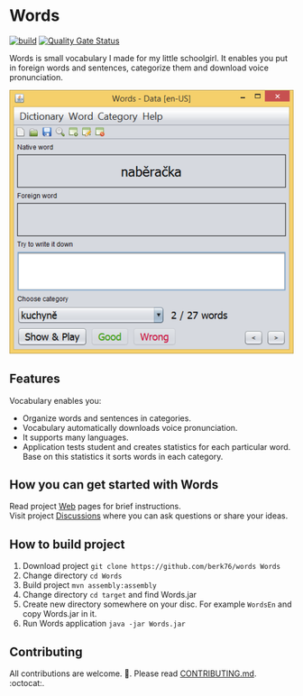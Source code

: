 # Words

[![build](https://github.com/berk76/words/actions/workflows/build.yml/badge.svg)](https://github.com/berk76/words/actions/workflows/build.yml) [![Quality Gate Status](https://sonarcloud.io/api/project_badges/measure?project=berk76_words&metric=alert_status)](https://sonarcloud.io/dashboard?id=berk76_words)  

Words is small vocabulary I made for my little schoolgirl. It enables you put in foreign words and sentences, categorize them and download voice pronunciation. 

![Main window](docs/gfx/Words.png)
  
## Features

Vocabulary enables you:

* Organize words and sentences in categories.
* Vocabulary automatically downloads voice pronunciation.
* It supports many languages.
* Application tests student and creates statistics for each particular word. Base on this statistics it sorts words in each category.

## How you can get started with Words

Read project [Web](https://berk76.github.io/words/) pages for brief instructions.  
Visit project [Discussions](https://github.com/berk76/words/discussions) where you can ask questions or share your ideas.  

## How to build project

 1. Download project `git clone https://github.com/berk76/words Words`
 1. Change directory `cd Words`
 1. Build project `mvn assembly:assembly`
 1. Change directory `cd target` and find Words.jar
 1. Create new directory somewhere on your disc. For example `WordsEn` and copy Words.jar in it. 
 1. Run Words application `java -jar Words.jar`

## Contributing

All contributions are welcome. :blue_heart:. Please read [CONTRIBUTING.md](.github/CONTRIBUTING.md). :octocat:.
 